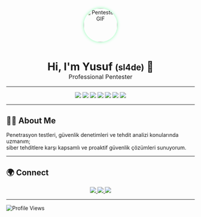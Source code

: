 <p align="center">
  <img src="https://media4.giphy.com/media/v1.Y2lkPTc5MGI3NjExMGlreGJhcGtva2VmNGpnaDlvNnF1enp2OHp0b3VvYzFmd2o5YnpjbiZlcD12MV9pbnRlcm5hbF9naWZfYnlfaWQmY3Q9Zw/QZy4VrLD54SaVVA2Ge/giphy.gif" alt="Pentester GIF" width="90" style="border-radius: 50%; box-shadow: 0 0 8px #8cffb2; margin-bottom: 10px;" />
</p>

<h1 align="center" style="margin-bottom:0;">
  Hi, I'm Yusuf <span style="font-size:0.8em;">(sl4de)</span> 👋
</h1>
<p align="center" style="margin-top:0; font-size:1.15em;">
  Professional Pentester
</p>

---

<p align="center">
  <img src="https://img.shields.io/badge/Python-3776AB?style=flat&logo=python&logoColor=white"/>
  <img src="https://img.shields.io/badge/Bash-4EAA25?style=flat&logo=gnubash&logoColor=white"/>
  <img src="https://img.shields.io/badge/JavaScript-F7DF1E?style=flat&logo=javascript&logoColor=black"/>
  <img src="https://img.shields.io/badge/C-00599C?style=flat&logo=c&logoColor=white"/>
  <img src="https://img.shields.io/badge/C++-00599C?style=flat&logo=c%2B%2B&logoColor=white"/>
  <img src="https://img.shields.io/badge/SQL-4479A1?style=flat&logo=mysql&logoColor=white"/>
  <img src="https://img.shields.io/badge/Linux-FCC624?style=flat&logo=linux&logoColor=black"/>
</p>

---

## 👨‍💻 About Me

Penetrasyon testleri, güvenlik denetimleri ve tehdit analizi konularında uzmanım;  
siber tehditlere karşı kapsamlı ve proaktif güvenlik çözümleri sunuyorum.

---

## 🌍 Connect

<p align="center">
  <a href="mailto:yusufkorkut@proton.me" title="Proton Mail">
    <img src="https://img.shields.io/badge/ProtonMail-8A8D93?style=flat&logo=protonmail&logoColor=white"/>
  </a>
  <a href="https://t.me/korkutyusuf" title="Telegram">
    <img src="https://img.shields.io/badge/Telegram-2CA5E0?style=flat&logo=telegram&logoColor=white"/>
  </a>
  <a href="https://buymeacoffee.com/yusufkorkut" title="Buy Me A Coffee">
    <img src="https://img.shields.io/badge/Buy%20Me%20A%20Coffee-F7CA88?style=flat&logo=buy-me-a-coffee&logoColor=black"/>
  </a>
</p>

---

![Profile Views](https://komarev.com/ghpvc/?username=sl4de&color=blue)
